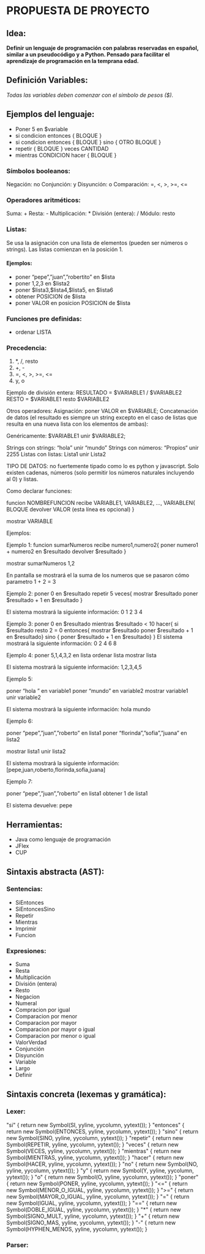 # PROPUESTA DE PROYECTO

## Idea:

<b> Definir un lenguaje de programación con palabras reservadas en español, similar a un pseudocódigo y a Python. Pensado para facilitar el aprendizaje de programación en la temprana edad. </b>

## Definición Variables:

<i>Todas las variables deben comenzar con el símbolo de pesos ($).</i>

## Ejemplos del lenguaje:
<ul>
	<li>Poner 5 en $variable</li>
	<li>si condicion entonces {
		BLOQUE
	}
	</li>
	<li>si condicion entonces {
		BLOQUE
	}
	sino {
		OTRO BLOQUE
	}
	</li>
	<li>repetir {
		BLOQUE
	} veces CANTIDAD
	</li>
	<li>mientras CONDICION hacer {
		BLOQUE
	}
	</li>
</ul>

### Símbolos booleanos:
Negación: no
Conjunción: y
Disyunción: o
Comparación: =, <, >, >=, <=

### Operadores aritméticos:

Suma: +
Resta: -
Multiplicación: *
División (entera): /
Módulo: resto

### Listas:

Se usa la asignación con una lista de elementos (pueden ser números o strings). 
Las listas comienzan en la posición 1.

#### Ejemplos:
<ul>
	<li>poner “pepe”,”juan”,”robertito” en $lista</li>
	<li>poner 1,2,3 en $lista2</li>
	<li>poner $lista3,$lista4,$lista5, en $lista6</li>
	<li>obtener POSICION de $lista</li>
	<li>poner VALOR en posicion POSICION de $lista</li>
</ul>

### Funciones pre definidas:

<ul>
	<li>ordenar LISTA</li>
</ul>

### Precedencia: 

<ol>
	<li>*, /, resto</li>
	<li>+, -</li>
	<li>=, <, >, >=, <=</li>
	<li>y, o</li>
</ol>

Ejemplo de división entera:
RESULTADO = $VARIABLE1 / $VARIABLE2
RESTO = $VARIABLE1 resto $VARIABLE2




Otros operadores:
Asignación: poner VALOR en $VARIABLE;
Concatenación de datos (el resultado es siempre un string excepto en el caso de listas que resulta en una nueva lista con los elementos de ambas):


Genéricamente: $VARIABLE1 unir $VARIABLE2;


Strings con strings: “hola” unir “mundo” 
Strings con números: “Propios“ unir 2255
Listas con listas: Lista1 unir Lista2 


TIPO DE DATOS: no fuertemente tipado como lo es python y javascript. Solo existen cadenas, números (solo permitir los números naturales incluyendo al 0) y listas.


Como declarar funciones:


funcion NOMBREFUNCION recibe VARIABLE1, VARIABLE2, …, VARIABLEN{
    BLOQUE
    devolver VALOR (esta línea es opcional)
}


mostrar VARIABLE




Ejemplos:


Ejemplo 1:
funcion sumarNumeros recibe numero1,numero2{
poner numero1 + numero2 en $resultado
devolver $resultado
}


mostrar sumarNumeros 1,2


En pantalla se mostrará el la suma de los numeros que se pasaron cómo parametro 1 + 2 = 3


Ejemplo 2:
poner 0 en $resultado
repetir 5 veces{
	mostrar $resultado
	poner $resultado + 1 en $resultado
}


El sistema mostrará la siguiente información:
	0
	1
	2
	3
	4


Ejemplo 3:
poner 0 en $resultado
mientras $resultado < 10 hacer{
si $resultado resto 2 = 0 entonces{
	mostrar $resultado
	poner $resultado + 1 en $resultado}
sino {
	poner $resultado + 1 en $resultado}
}
El sistema mostrará la siguiente información:
	0
	2
	4
	6
	8


Ejemplo 4:
poner 5,1,4,3,2 en lista
ordenar lista
mostrar lista


El sistema mostrará la siguiente información:
1,2,3,4,5


Ejemplo 5:


poner “hola ” en variable1
poner “mundo” en variable2
mostrar variable1 unir variable2




El sistema mostrará la siguiente información:
hola mundo


Ejemplo 6:


poner “pepe”,”juan”,”roberto” en lista1
poner “florinda”,”sofia”,”juana” en lista2


mostrar lista1 unir lista2


El sistema mostrará la siguiente información:
[pepe,juan,roberto,florinda,sofia,juana]


Ejemplo 7:


poner “pepe”,”juan”,”roberto” en lista1
obtener 1 de lista1


El sistema devuelve:
pepe

## Herramientas:
<ul>
	<li>Java como lenguaje de programación</li>
	<li>JFlex</li>
	<li>CUP</li>
</ul>

## Sintaxis abstracta (AST):
### Sentencias:
<ul>
	<li>SiEntonces</li>
	<li>SiEntoncesSino</li>
	<li>Repetir</li>
	<li>Mientras</li>
	<li>Imprimir</li>
	<li>Funcion</li>
</ul>

### Expresiones:
<ul>
	<li>Suma</li>
	<li>Resta</li>
	<li>Multiplicación</li>
	<li>División (entera)</li>
	<li>Resto</li>
	<li>Negacion</li>
	<li>Numeral</li>
	<li>Compracion por igual</li>
	<li>Comparacion por menor</li>
	<li>Comparacion por mayor</li>
	<li>Comparacion por mayor o igual</li>
	<li>Comparacion por menor o igual</li>
	<li>ValorVerdad</li>
	<li>Conjunción</li>
	<li>Disyunción</li>
	<li>Variable</li>
	<li>Largo</li>
	<li>Definir</li>
</ul>

## Sintaxis concreta (lexemas y gramática):

### Lexer:

"si"
	{ return new Symbol(SI, yyline, yycolumn, yytext()); }
"entonces"
	{ return new Symbol(ENTONCES, yyline, yycolumn, yytext()); }
"sino"
	{ return new Symbol(SINO, yyline, yycolumn, yytext()); }
"repetir"
	{ return new Symbol(REPETIR, yyline, yycolumn, yytext()); }
"veces"
	{ return new Symbol(VECES, yyline, yycolumn, yytext()); }
"mientras"
	{ return new Symbol(MIENTRAS, yyline, yycolumn, yytext()); }
"hacer"
	{ return new Symbol(HACER, yyline, yycolumn, yytext()); }
"no"
	{ return new Symbol(NO, yyline, yycolumn, yytext()); }
"y"
	{ return new Symbol(Y, yyline, yycolumn, yytext()); }
"o"
	{ return new Symbol(O, yyline, yycolumn, yytext()); }
"poner"
	{ return new Symbol(PONER, yyline, yycolumn, yytext()); }
"<="
	{ return new Symbol(MENOR_O_IGUAL, yyline, yycolumn, yytext()); }
">="
	{ return new Symbol(MAYOR_O_IGUAL, yyline, yycolumn, yytext()); }
"="
	{ return new Symbol(IGUAL, yyline, yycolumn, yytext()); }
"=="
	{ return new Symbol(DOBLE_IGUAL, yyline, yycolumn, yytext()); }
"*"
	{ return new Symbol(SIGNO_MULT, yyline, yycolumn, yytext()); }
"+"
	{ return new Symbol(SIGNO_MAS, yyline, yycolumn, yytext()); }
"-"
	{ return new Symbol(HYPHEN_MENOS, yyline, yycolumn, yytext()); }

### Parser: